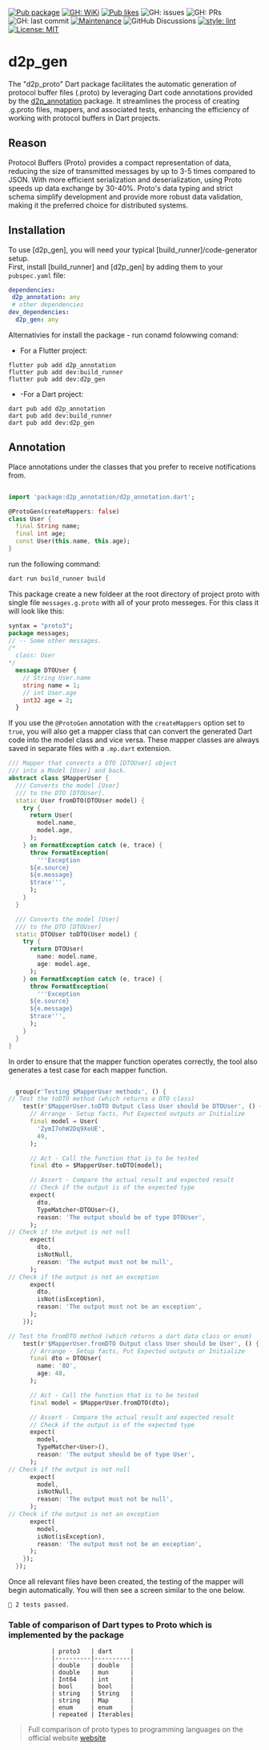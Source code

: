 [![Pub package](https://img.shields.io/pub/v/d2p_gen.svg)](https://pub.dev/packages/d2p_gen)
[![GH: WiKi](https://img.shields.io/badge/FAQ-90e22b)](https://github.com/Awesome-T/d2p_gen/wiki/FAQ)
[![Pub likes](https://badgen.net/pub/likes/d2p_gen)](https://pub.dev/packages/d2p_gen)
![GH: issues](https://img.shields.io/github/issues/Awesome-T/d2p_gen)
![GH: PRs](https://img.shields.io/github/issues-pr/Awesome-T/d2p_gen)
![GH: last commit](https://img.shields.io/github/last-commit/Awesome-T/d2p_gen?color=blue&logo=GitHub&style=flat)
[![Maintenance](https://img.shields.io/badge/Maintained%3F-yes-green.svg)](ttps://github.com/Naereen/StrapDown.js/graphs/commit-activity)
![GitHub Discussions](https://img.shields.io/github/discussions/Awesome-T/d2p_gen)
[![style: lint](https://img.shields.io/badge/style-lint-4BC0F5.svg)](https://pub.dev/packages/lint)
[![License: MIT](https://img.shields.io/badge/license-MIT-blue.svg)](https://github.com/Awesome-T/d2p_gen/blob/dev/LICENSE)


# d2p_gen

The "d2p_proto" Dart package facilitates the automatic generation of protocol buffer files (.proto) by leveraging Dart code annotations provided by the [d2p_annotation](https://github.com/Awesome-T/d2p_annotation) package. It streamlines the process of creating .g.proto files, mappers, and associated tests, enhancing the efficiency of working with protocol buffers in Dart projects.

## Reason

Protocol Buffers (Proto) provides a compact representation of data, reducing the size of transmitted messages by up to 3-5 times compared to JSON. With more efficient serialization and deserialization, using Proto speeds up data exchange by 30-40%. Proto's data typing and strict schema simplify development and provide more robust data validation, making it the preferred choice for distributed systems.

## Installation

To use [d2p_gen], you will need your typical [build_runner]/code-generator setup.\
First, install [build_runner] and [d2p_gen] by adding them to your `pubspec.yaml` file:

```yaml
dependencies:
 d2p_annotation: any
 # other dependencies
dev_dependencies:
  d2p_gen: any
```

Alternativies for install the package - run conamd folowwing comand:

- For a Flutter project:

```console
flutter pub add d2p_annotation
flutter pub add dev:build_runner
flutter pub add dev:d2p_gen
```

- -For a Dart project:

```console
dart pub add d2p_annotation
dart pub add dev:build_runner
dart pub add dev:d2p_gen
```

## Annotation

Place annotations under the classes that you prefer to receive notifications from.

```dart

import 'package:d2p_annotation/d2p_annotation.dart';

@ProtoGen(createMappers: false)
class User {
  final String name;
  final int age;
  const User(this.name, this.age);
}
```

run the following command:

```bash
dart run build_runner build
```

This package create a new foldeer at the root directory of project proto with single file `messages.g.proto` with all of your proto messeges. For this class it will look like this:

```proto
syntax = "proto3";
package messages;
// -- Some other messages.
/*
  class: User
*/
  message DTOUser {
    // String User.name
    string name = 1;
    // int User.age
    int32 age = 2;
  }

```

If you use the `@ProtoGen` annotation with the `createMappers` option set to `true`, you will also get a mapper class that can convert the generated Dart code into the model class and vice versa. These mapper classes are always saved in separate files with a `.mp.dart` extension.

```dart
/// Mapper that converts a DTO [DTOUser] object
/// into a Model [User] and back.
abstract class $MapperUser {
  /// Converts the model [User]
  /// to the DTO [DTOUser].
  static User fromDTO(DTOUser model) {
    try {
      return User(
        model.name,
        model.age,
      );
    } on FormatException catch (e, trace) {
      throw FormatException(
        '''Exception
      ${e.source}
      ${e.message}
      $trace''',
      );
    }
  }

  /// Converts the model [User]
  /// to the DTO [DTOUser]
  static DTOUser toDTO(User model) {
    try {
      return DTOUser(
        name: model.name,
        age: model.age,
      );
    } on FormatException catch (e, trace) {
      throw FormatException(
        '''Exception
      ${e.source}
      ${e.message}
      $trace''',
      );
    }
  }
}
```

In order to ensure that the mapper function operates correctly, the tool also generates a test case for each mapper function.

```dart

  group(r'Testing $MapperUser methods', () {
// Test the toDTO method (which returns a DTO class)
    test(r'$MapperUser.toDTO Output class User should be DTOUser', () {
      // Arrange - Setup facts, Put Expected outputs or Initialize
      final model = User(
        'ZymI7ohW2Dq9XeUE',
        49,
      );

      // Act - Call the function that is to be tested
      final dto = $MapperUser.toDTO(model);

      // Assert - Compare the actual result and expected result
      // Check if the output is of the expected type
      expect(
        dto,
        TypeMatcher<DTOUser>(),
        reason: 'The output should be of type DTOUser',
      );
// Check if the output is not null
      expect(
        dto,
        isNotNull,
        reason: 'The output must not be null',
      );
// Check if the output is not an exception
      expect(
        dto,
        isNot(isException),
        reason: 'The output must not be an exception',
      );
    });

// Test the fromDTO method (which returns a dart data class or enum)
    test(r'$MapperUser.fromDTO Output class User should be User', () {
      // Arrange - Setup facts, Put Expected outputs or Initialize
      final dto = DTOUser(
        name: '8O',
        age: 48,
      );

      // Act - Call the function that is to be tested
      final model = $MapperUser.fromDTO(dto);

      // Assert - Compare the actual result and expected result
      // Check if the output is of the expected type
      expect(
        model,
        TypeMatcher<User>(),
        reason: 'The output should be of type User',
      );
// Check if the output is not null
      expect(
        model,
        isNotNull,
        reason: 'The output must not be null',
      );
// Check if the output is not an exception
      expect(
        model,
        isNot(isException),
        reason: 'The output must not be an exception',
      );
    });
  });
```

Once all relevant files have been created, the testing of the mapper will begin automatically. You will then see a screen similar to the one below.

```console
🎉 2 tests passed.
```

### Table of comparison of Dart types to Proto which is implemented by the package

                | proto3   | dart     |
                |----------|----------|
                | double   | double   |
                | double   | mun      |
                | Int64    | int      |
                | bool     | bool     |
                | string   | String   |
                | string   | Map      |
                | enum     | enum     |
                | repeated | Iterables|

> Full comparison of proto types to programming languages on the official website [website](https://protobuf.dev/programming-guides/proto3/#scalar)
 <!-- > It's not a -->
